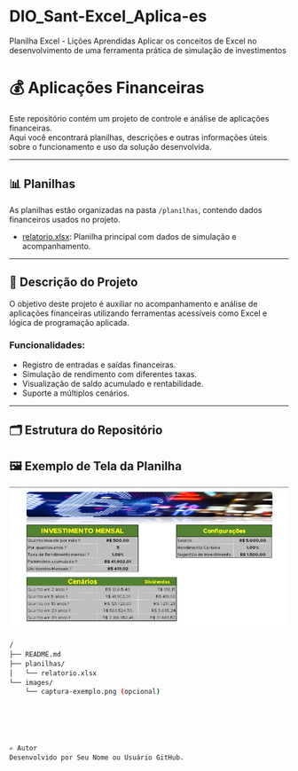 # DIO_Sant-Excel_Aplica-es
Planilha Excel - Lições Aprendidas 
Aplicar os conceitos de Excel no desenvolvimento de uma ferramenta prática de simulação de investimentos

# 💰 Aplicações Financeiras

Este repositório contém um projeto de controle e análise de aplicações financeiras.  
Aqui você encontrará planilhas, descrições e outras informações úteis sobre o funcionamento e uso da solução desenvolvida.

---

## 📊 Planilhas

As planilhas estão organizadas na pasta `/planilhas`, contendo dados financeiros usados no projeto.

- [relatorio.xlsx](./planilhas/relatorio.xlsx): Planilha principal com dados de simulação e acompanhamento.

---

## 🧾 Descrição do Projeto

O objetivo deste projeto é auxiliar no acompanhamento e análise de aplicações financeiras utilizando ferramentas acessíveis como Excel e lógica de programação aplicada.

### Funcionalidades:
- Registro de entradas e saídas financeiras.
- Simulação de rendimento com diferentes taxas.
- Visualização de saldo acumulado e rentabilidade.
- Suporte a múltiplos cenários.

---

## 🗂 Estrutura do Repositório


## 🖼 Exemplo de Tela da Planilha


![Visual da planilha](./images/Projeto%20Teste%20Excel.jpg)


```bash
/
├── README.md
├── planilhas/
│   └── relatorio.xlsx
└── images/
    └── captura-exemplo.png (opcional)





✍️ Autor
Desenvolvido por Seu Nome ou Usuário GitHub.
